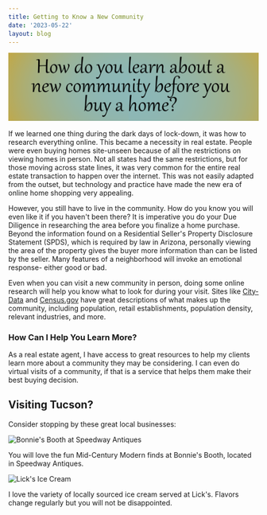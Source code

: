 ```yaml
---
title: Getting to Know a New Community
date: '2023-05-22'
layout: blog
---
```


![New community](/img/blog/new-community.png)

If we learned one thing during the dark days of lock-down, it was how to research everything online.  This became a necessity in real estate.  People were even buying homes site-unseen because of all the restrictions on viewing homes in person.  Not all states had the same restrictions, but for those moving across state lines, it was very common for the entire real estate transaction to happen over the internet.  This was not easily adapted from the outset, but technology and practice have made the new era of online home shopping very appealing.

However, you still have to live in the community.  How do you know you will even like it if you haven't been there?  It is imperative you do your Due Diligence in researching the area before you finalize a home purchase.  Beyond the information found on a Residential Seller's Property Disclosure Statement (SPDS), which is required by law in Arizona, personally viewing the area of the property gives the buyer more information than can be listed by the seller.  Many features of a neighborhood will invoke an emotional response- either good or bad.

Even when you can visit a new community in person, doing some online research will help you know what to look for during your visit.  Sites like [City-Data](http://www.city-data.com/) and [Census.gov](https://data.census.gov/) have great descriptions of what makes up the community, including population, retail establishments, population density, relevant industries, and more.

<h3>How Can I Help You Learn More?</h3>

As a real estate agent, I have access to great resources to help my clients learn more about a community they may be considering.  I can even do virtual visits of a community, if that is a service that helps them make their best buying decision.

<h2>Visiting Tucson?</h2>

Consider stopping by these great local businesses:

![Bonnie's Booth at Speedway Antiques](/img/blog/bonnies-address.png)

You will love the fun Mid-Century Modern finds at Bonnie's Booth, located in Speedway Antiques.

![Lick's Ice Cream](/img/blog/licks-address.png)

I love the variety of locally sourced ice cream served at Lick's.  Flavors change regularly but you will not be disappointed.